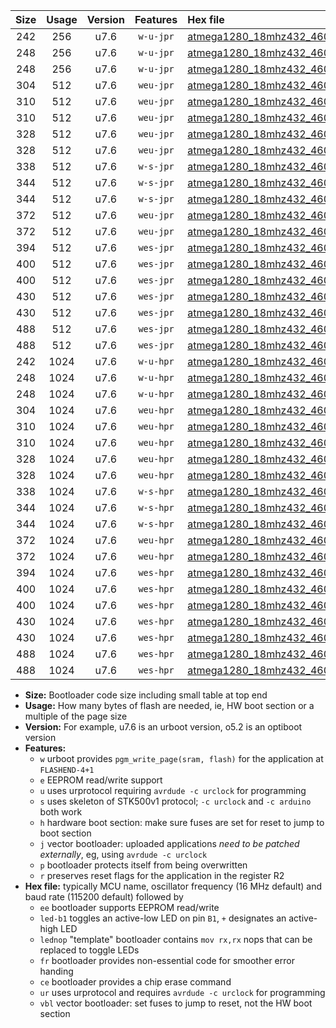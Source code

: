 |Size|Usage|Version|Features|Hex file|
|:-:|:-:|:-:|:-:|:--|
|242|256|u7.6|`w-u-jpr`|[atmega1280_18mhz432_460800bps_ur_vbl.hex](https://raw.githubusercontent.com/stefanrueger/urboot/main/bootloaders/atmega1280/fcpu_18mhz432/460800_bps/atmega1280_18mhz432_460800bps_ur_vbl.hex)|
|248|256|u7.6|`w-u-jpr`|[atmega1280_18mhz432_460800bps_led+b7_ur_vbl.hex](https://raw.githubusercontent.com/stefanrueger/urboot/main/bootloaders/atmega1280/fcpu_18mhz432/460800_bps/atmega1280_18mhz432_460800bps_led+b7_ur_vbl.hex)|
|248|256|u7.6|`w-u-jpr`|[atmega1280_18mhz432_460800bps_lednop_ur_vbl.hex](https://raw.githubusercontent.com/stefanrueger/urboot/main/bootloaders/atmega1280/fcpu_18mhz432/460800_bps/atmega1280_18mhz432_460800bps_lednop_ur_vbl.hex)|
|304|512|u7.6|`weu-jpr`|[atmega1280_18mhz432_460800bps_ee_ur_vbl.hex](https://raw.githubusercontent.com/stefanrueger/urboot/main/bootloaders/atmega1280/fcpu_18mhz432/460800_bps/atmega1280_18mhz432_460800bps_ee_ur_vbl.hex)|
|310|512|u7.6|`weu-jpr`|[atmega1280_18mhz432_460800bps_ee_led+b7_ur_vbl.hex](https://raw.githubusercontent.com/stefanrueger/urboot/main/bootloaders/atmega1280/fcpu_18mhz432/460800_bps/atmega1280_18mhz432_460800bps_ee_led+b7_ur_vbl.hex)|
|310|512|u7.6|`weu-jpr`|[atmega1280_18mhz432_460800bps_ee_lednop_ur_vbl.hex](https://raw.githubusercontent.com/stefanrueger/urboot/main/bootloaders/atmega1280/fcpu_18mhz432/460800_bps/atmega1280_18mhz432_460800bps_ee_lednop_ur_vbl.hex)|
|328|512|u7.6|`weu-jpr`|[atmega1280_18mhz432_460800bps_ee_led+b7_fr_ur_vbl.hex](https://raw.githubusercontent.com/stefanrueger/urboot/main/bootloaders/atmega1280/fcpu_18mhz432/460800_bps/atmega1280_18mhz432_460800bps_ee_led+b7_fr_ur_vbl.hex)|
|328|512|u7.6|`weu-jpr`|[atmega1280_18mhz432_460800bps_ee_lednop_fr_ur_vbl.hex](https://raw.githubusercontent.com/stefanrueger/urboot/main/bootloaders/atmega1280/fcpu_18mhz432/460800_bps/atmega1280_18mhz432_460800bps_ee_lednop_fr_ur_vbl.hex)|
|338|512|u7.6|`w-s-jpr`|[atmega1280_18mhz432_460800bps_vbl.hex](https://raw.githubusercontent.com/stefanrueger/urboot/main/bootloaders/atmega1280/fcpu_18mhz432/460800_bps/atmega1280_18mhz432_460800bps_vbl.hex)|
|344|512|u7.6|`w-s-jpr`|[atmega1280_18mhz432_460800bps_led+b7_vbl.hex](https://raw.githubusercontent.com/stefanrueger/urboot/main/bootloaders/atmega1280/fcpu_18mhz432/460800_bps/atmega1280_18mhz432_460800bps_led+b7_vbl.hex)|
|344|512|u7.6|`w-s-jpr`|[atmega1280_18mhz432_460800bps_lednop_vbl.hex](https://raw.githubusercontent.com/stefanrueger/urboot/main/bootloaders/atmega1280/fcpu_18mhz432/460800_bps/atmega1280_18mhz432_460800bps_lednop_vbl.hex)|
|372|512|u7.6|`weu-jpr`|[atmega1280_18mhz432_460800bps_ee_led+b7_fr_ce_ur_vbl.hex](https://raw.githubusercontent.com/stefanrueger/urboot/main/bootloaders/atmega1280/fcpu_18mhz432/460800_bps/atmega1280_18mhz432_460800bps_ee_led+b7_fr_ce_ur_vbl.hex)|
|372|512|u7.6|`weu-jpr`|[atmega1280_18mhz432_460800bps_ee_lednop_fr_ce_ur_vbl.hex](https://raw.githubusercontent.com/stefanrueger/urboot/main/bootloaders/atmega1280/fcpu_18mhz432/460800_bps/atmega1280_18mhz432_460800bps_ee_lednop_fr_ce_ur_vbl.hex)|
|394|512|u7.6|`wes-jpr`|[atmega1280_18mhz432_460800bps_ee_vbl.hex](https://raw.githubusercontent.com/stefanrueger/urboot/main/bootloaders/atmega1280/fcpu_18mhz432/460800_bps/atmega1280_18mhz432_460800bps_ee_vbl.hex)|
|400|512|u7.6|`wes-jpr`|[atmega1280_18mhz432_460800bps_ee_led+b7_vbl.hex](https://raw.githubusercontent.com/stefanrueger/urboot/main/bootloaders/atmega1280/fcpu_18mhz432/460800_bps/atmega1280_18mhz432_460800bps_ee_led+b7_vbl.hex)|
|400|512|u7.6|`wes-jpr`|[atmega1280_18mhz432_460800bps_ee_lednop_vbl.hex](https://raw.githubusercontent.com/stefanrueger/urboot/main/bootloaders/atmega1280/fcpu_18mhz432/460800_bps/atmega1280_18mhz432_460800bps_ee_lednop_vbl.hex)|
|430|512|u7.6|`wes-jpr`|[atmega1280_18mhz432_460800bps_ee_led+b7_fr_vbl.hex](https://raw.githubusercontent.com/stefanrueger/urboot/main/bootloaders/atmega1280/fcpu_18mhz432/460800_bps/atmega1280_18mhz432_460800bps_ee_led+b7_fr_vbl.hex)|
|430|512|u7.6|`wes-jpr`|[atmega1280_18mhz432_460800bps_ee_lednop_fr_vbl.hex](https://raw.githubusercontent.com/stefanrueger/urboot/main/bootloaders/atmega1280/fcpu_18mhz432/460800_bps/atmega1280_18mhz432_460800bps_ee_lednop_fr_vbl.hex)|
|488|512|u7.6|`wes-jpr`|[atmega1280_18mhz432_460800bps_ee_led+b7_fr_ce_vbl.hex](https://raw.githubusercontent.com/stefanrueger/urboot/main/bootloaders/atmega1280/fcpu_18mhz432/460800_bps/atmega1280_18mhz432_460800bps_ee_led+b7_fr_ce_vbl.hex)|
|488|512|u7.6|`wes-jpr`|[atmega1280_18mhz432_460800bps_ee_lednop_fr_ce_vbl.hex](https://raw.githubusercontent.com/stefanrueger/urboot/main/bootloaders/atmega1280/fcpu_18mhz432/460800_bps/atmega1280_18mhz432_460800bps_ee_lednop_fr_ce_vbl.hex)|
|242|1024|u7.6|`w-u-hpr`|[atmega1280_18mhz432_460800bps_ur.hex](https://raw.githubusercontent.com/stefanrueger/urboot/main/bootloaders/atmega1280/fcpu_18mhz432/460800_bps/atmega1280_18mhz432_460800bps_ur.hex)|
|248|1024|u7.6|`w-u-hpr`|[atmega1280_18mhz432_460800bps_led+b7_ur.hex](https://raw.githubusercontent.com/stefanrueger/urboot/main/bootloaders/atmega1280/fcpu_18mhz432/460800_bps/atmega1280_18mhz432_460800bps_led+b7_ur.hex)|
|248|1024|u7.6|`w-u-hpr`|[atmega1280_18mhz432_460800bps_lednop_ur.hex](https://raw.githubusercontent.com/stefanrueger/urboot/main/bootloaders/atmega1280/fcpu_18mhz432/460800_bps/atmega1280_18mhz432_460800bps_lednop_ur.hex)|
|304|1024|u7.6|`weu-hpr`|[atmega1280_18mhz432_460800bps_ee_ur.hex](https://raw.githubusercontent.com/stefanrueger/urboot/main/bootloaders/atmega1280/fcpu_18mhz432/460800_bps/atmega1280_18mhz432_460800bps_ee_ur.hex)|
|310|1024|u7.6|`weu-hpr`|[atmega1280_18mhz432_460800bps_ee_led+b7_ur.hex](https://raw.githubusercontent.com/stefanrueger/urboot/main/bootloaders/atmega1280/fcpu_18mhz432/460800_bps/atmega1280_18mhz432_460800bps_ee_led+b7_ur.hex)|
|310|1024|u7.6|`weu-hpr`|[atmega1280_18mhz432_460800bps_ee_lednop_ur.hex](https://raw.githubusercontent.com/stefanrueger/urboot/main/bootloaders/atmega1280/fcpu_18mhz432/460800_bps/atmega1280_18mhz432_460800bps_ee_lednop_ur.hex)|
|328|1024|u7.6|`weu-hpr`|[atmega1280_18mhz432_460800bps_ee_led+b7_fr_ur.hex](https://raw.githubusercontent.com/stefanrueger/urboot/main/bootloaders/atmega1280/fcpu_18mhz432/460800_bps/atmega1280_18mhz432_460800bps_ee_led+b7_fr_ur.hex)|
|328|1024|u7.6|`weu-hpr`|[atmega1280_18mhz432_460800bps_ee_lednop_fr_ur.hex](https://raw.githubusercontent.com/stefanrueger/urboot/main/bootloaders/atmega1280/fcpu_18mhz432/460800_bps/atmega1280_18mhz432_460800bps_ee_lednop_fr_ur.hex)|
|338|1024|u7.6|`w-s-hpr`|[atmega1280_18mhz432_460800bps.hex](https://raw.githubusercontent.com/stefanrueger/urboot/main/bootloaders/atmega1280/fcpu_18mhz432/460800_bps/atmega1280_18mhz432_460800bps.hex)|
|344|1024|u7.6|`w-s-hpr`|[atmega1280_18mhz432_460800bps_led+b7.hex](https://raw.githubusercontent.com/stefanrueger/urboot/main/bootloaders/atmega1280/fcpu_18mhz432/460800_bps/atmega1280_18mhz432_460800bps_led+b7.hex)|
|344|1024|u7.6|`w-s-hpr`|[atmega1280_18mhz432_460800bps_lednop.hex](https://raw.githubusercontent.com/stefanrueger/urboot/main/bootloaders/atmega1280/fcpu_18mhz432/460800_bps/atmega1280_18mhz432_460800bps_lednop.hex)|
|372|1024|u7.6|`weu-hpr`|[atmega1280_18mhz432_460800bps_ee_led+b7_fr_ce_ur.hex](https://raw.githubusercontent.com/stefanrueger/urboot/main/bootloaders/atmega1280/fcpu_18mhz432/460800_bps/atmega1280_18mhz432_460800bps_ee_led+b7_fr_ce_ur.hex)|
|372|1024|u7.6|`weu-hpr`|[atmega1280_18mhz432_460800bps_ee_lednop_fr_ce_ur.hex](https://raw.githubusercontent.com/stefanrueger/urboot/main/bootloaders/atmega1280/fcpu_18mhz432/460800_bps/atmega1280_18mhz432_460800bps_ee_lednop_fr_ce_ur.hex)|
|394|1024|u7.6|`wes-hpr`|[atmega1280_18mhz432_460800bps_ee.hex](https://raw.githubusercontent.com/stefanrueger/urboot/main/bootloaders/atmega1280/fcpu_18mhz432/460800_bps/atmega1280_18mhz432_460800bps_ee.hex)|
|400|1024|u7.6|`wes-hpr`|[atmega1280_18mhz432_460800bps_ee_led+b7.hex](https://raw.githubusercontent.com/stefanrueger/urboot/main/bootloaders/atmega1280/fcpu_18mhz432/460800_bps/atmega1280_18mhz432_460800bps_ee_led+b7.hex)|
|400|1024|u7.6|`wes-hpr`|[atmega1280_18mhz432_460800bps_ee_lednop.hex](https://raw.githubusercontent.com/stefanrueger/urboot/main/bootloaders/atmega1280/fcpu_18mhz432/460800_bps/atmega1280_18mhz432_460800bps_ee_lednop.hex)|
|430|1024|u7.6|`wes-hpr`|[atmega1280_18mhz432_460800bps_ee_led+b7_fr.hex](https://raw.githubusercontent.com/stefanrueger/urboot/main/bootloaders/atmega1280/fcpu_18mhz432/460800_bps/atmega1280_18mhz432_460800bps_ee_led+b7_fr.hex)|
|430|1024|u7.6|`wes-hpr`|[atmega1280_18mhz432_460800bps_ee_lednop_fr.hex](https://raw.githubusercontent.com/stefanrueger/urboot/main/bootloaders/atmega1280/fcpu_18mhz432/460800_bps/atmega1280_18mhz432_460800bps_ee_lednop_fr.hex)|
|488|1024|u7.6|`wes-hpr`|[atmega1280_18mhz432_460800bps_ee_led+b7_fr_ce.hex](https://raw.githubusercontent.com/stefanrueger/urboot/main/bootloaders/atmega1280/fcpu_18mhz432/460800_bps/atmega1280_18mhz432_460800bps_ee_led+b7_fr_ce.hex)|
|488|1024|u7.6|`wes-hpr`|[atmega1280_18mhz432_460800bps_ee_lednop_fr_ce.hex](https://raw.githubusercontent.com/stefanrueger/urboot/main/bootloaders/atmega1280/fcpu_18mhz432/460800_bps/atmega1280_18mhz432_460800bps_ee_lednop_fr_ce.hex)|

- **Size:** Bootloader code size including small table at top end
- **Usage:** How many bytes of flash are needed, ie, HW boot section or a multiple of the page size
- **Version:** For example, u7.6 is an urboot version, o5.2 is an optiboot version
- **Features:**
  + `w` urboot provides `pgm_write_page(sram, flash)` for the application at `FLASHEND-4+1`
  + `e` EEPROM read/write support
  + `u` uses urprotocol requiring `avrdude -c urclock` for programming
  + `s` uses skeleton of STK500v1 protocol; `-c urclock` and `-c arduino` both work
  + `h` hardware boot section: make sure fuses are set for reset to jump to boot section
  + `j` vector bootloader: uploaded applications *need to be patched externally*, eg, using `avrdude -c urclock`
  + `p` bootloader protects itself from being overwritten
  + `r` preserves reset flags for the application in the register R2
- **Hex file:** typically MCU name, oscillator frequency (16 MHz default) and baud rate (115200 default) followed by
  + `ee` bootloader supports EEPROM read/write
  + `led-b1` toggles an active-low LED on pin `B1`, `+` designates an active-high LED
  + `lednop` "template" bootloader contains `mov rx,rx` nops that can be replaced to toggle LEDs
  + `fr` bootloader provides non-essential code for smoother error handing
  + `ce` bootloader provides a chip erase command
  + `ur` uses urprotocol and requires `avrdude -c urclock` for programming
  + `vbl` vector bootloader: set fuses to jump to reset, not the HW boot section
